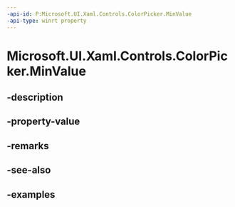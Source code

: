 ```yaml
---
-api-id: P:Microsoft.UI.Xaml.Controls.ColorPicker.MinValue
-api-type: winrt property
---
```


<!-- Property syntax.
public int MinValue { get;  set; }
-->

# Microsoft.UI.Xaml.Controls.ColorPicker.MinValue

## -description

## -property-value

## -remarks

## -see-also

## -examples

